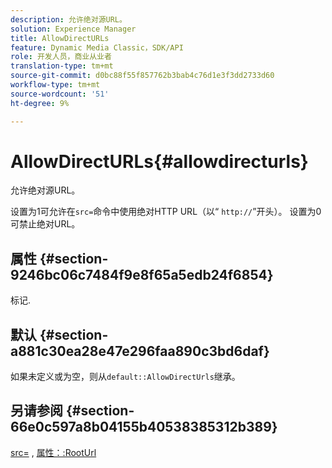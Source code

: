 ```yaml
---
description: 允许绝对源URL。
solution: Experience Manager
title: AllowDirectURLs
feature: Dynamic Media Classic，SDK/API
role: 开发人员，商业从业者
translation-type: tm+mt
source-git-commit: d0bc88f55f857762b3bab4c76d1e3f3dd2733d60
workflow-type: tm+mt
source-wordcount: '51'
ht-degree: 9%

---
```



# AllowDirectURLs{#allowdirecturls}

允许绝对源URL。

设置为1可允许在`src=`命令中使用绝对HTTP URL（以“ `http://`”开头）。 设置为0可禁止绝对URL。

## 属性 {#section-9246bc06c7484f9e8f65a5edb24f6854}

标记.

## 默认 {#section-a881c30ea28e47e296faa890c3bd6daf}

如果未定义或为空，则从`default::AllowDirectUrls`继承。

## 另请参阅 {#section-66e0c597a8b04155b40538385312b389}

[src=](../../../../../ir-api/http-protocol/image-rendering-api-ref/c-ir-http-protocol-ref/c-ir-http-protocol-command-reference/r-ir-src.md#reference-62c98abad22149d68d405ed6aaff8272) , [属性：:RootUrl](../../../../../ir-api/material-cat/image-rendering-api-ref/c-ir-material-catalog/c-ir-attributes-reference/r-ir-rooturl.md#reference-b8d706a573814802bd6794223cc78402)
